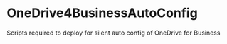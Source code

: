 # OneDrive4BusinessAutoConfig
Scripts required to deploy for silent auto config of OneDrive for Business
